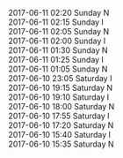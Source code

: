 2017-06-11 02:20 Sunday  N  
2017-06-11 02:15 Sunday  I  
2017-06-11 02:05 Sunday  N  
2017-06-11 02:00 Sunday  I  
2017-06-11 01:30 Sunday  N  
2017-06-11 01:25 Sunday  I  
2017-06-11 01:05 Sunday  N  
2017-06-10 23:05 Saturday  I  
2017-06-10 19:15 Saturday  N  
2017-06-10 19:10 Saturday  I  
2017-06-10 18:00 Saturday  N  
2017-06-10 17:55 Saturday  I  
2017-06-10 17:20 Saturday  N  
2017-06-10 15:40 Saturday  I  
2017-06-10 15:35 Saturday  N  
